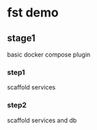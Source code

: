 # fst demo


## stage1
basic docker compose plugin

### step1
scaffold services

### step2
scaffold services and db
